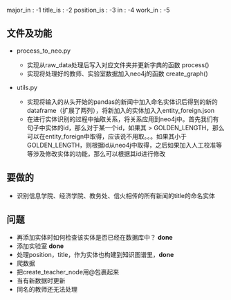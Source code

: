 
major_in : -1
title_is : -2
position_is : -3
in : -4
work_in : -5

## 文件及功能
- process_to_neo.py 
  - 实现从raw_data处理后写入对应文件夹并更新字典的函数 process()
  - 实现将处理好的教师、实验室数据加入neo4j的函数 create_graph()

- utils.py
  - 实现将输入的从头开始的pandas的新闻中加入命名实体识后得到的新的dataframe（扩展了两列），将新加入的实体加入入entity_foreign.json
  - 在进行实体识别的过程中抽取关系，将关系应用到neo4j中。首先我们有句子中实体的id，那么对于某一个id，如果其 > GOLDEN_LENGTH，那么可以在entity_foreign中取得，应该说不用取。。。如果其小于GOLDEN_LENGTH，则根据id从neo4j中取得，之后如果加入人工校准等等涉及修改实体的功能，那么可以根据其id进行修改

## 要做的
- 识别信息学院、经济学院、教务处、信火相传的所有新闻的title的命名实体

## 问题
- 再添加实体时如何检查该实体是否已经在数据库中？ **done**
- 添加实验室 **done**
- 处理position，title，作为实体也构建到知识图谱里，**done**
- 爬数据
- 把create_teacher_node用@包裹起来
- 当有新数据时更新
- 同名的教师还无法处理
